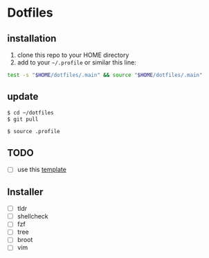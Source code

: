 # Dotfiles

## installation

1. clone this repo to your HOME directory
2. add to your `~/.profile` or similar this line:

```bash
test -s "$HOME/dotfiles/.main" && source "$HOME/dotfiles/.main"
```

## update

```bash
$ cd ~/dotfiles
$ git pull
```

```
$ source .profile
```

## TODO

- [ ] use this [template](https://github.com/anishathalye/dotfiles_template) 


## Installer

- [ ] tldr
- [ ] shellcheck
- [ ] fzf
- [ ] tree
- [ ] broot
- [ ] vim
